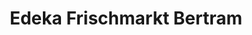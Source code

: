 ---
title: "Edeka Frischmarkt Bertram"
url: /neustadt-am-ruebenberge/edeka-frischmarkt-bertram/
shop: Supermarkt
---